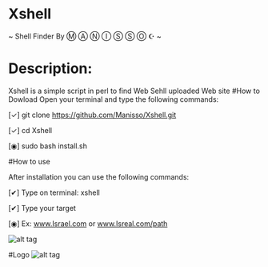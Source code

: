 # Xshell
~ Shell Finder By Ⓜ Ⓐ Ⓝ Ⓘ Ⓢ Ⓢ Ⓞ  ☪ ~
# Description:
Xshell is a simple script in perl to find Web Sehll uploaded Web site
#How to Dowload
Open your terminal and type the following commands:

[✓] git clone https://github.com/Manisso/Xshell.git

[✓] cd Xshell

[◉] sudo bash install.sh

#How to use

After installation you can use the following commands:

[✔] Type on terminal: xshell

[✔] Type your target

[◉] Ex: www.Israel.com or www.Isreal.com/path


![alt tag](http://img15.hostingpics.net/pics/563715Screenshot291610160816062016CET042104.png)

#Logo
![alt tag](https://media.giphy.com/media/3o72Fi2tOJRVTbApd6/giphy.gif)
